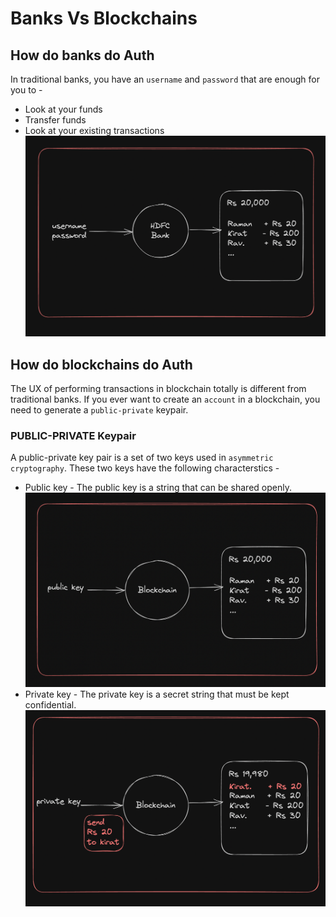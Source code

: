 # Banks Vs Blockchains
## How do banks do Auth
In traditional banks, you have an `username` and `password` that are enough for you to -
 - Look at your funds
 - Transfer funds
 - Look at your existing transactions
![image01](./images/bank-auth.png)

## How do blockchains do Auth
The UX of performing transactions in blockchain totally is different from traditional banks.
If you ever want to create an `account` in a blockchain, you need to generate a `public-private` keypair.

### PUBLIC-PRIVATE Keypair
A public-private key pair is a set of two keys used in `asymmetric cryptography`. These two keys have the following characterstics - 
 - Public key - The public key is a string that can be shared openly.
![image02](./images/public-key.png)
 - Private key - The private key is a secret string that must be kept confidential.
![image03](./images/private-key.png)
